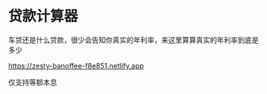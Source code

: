# 贷款计算器

车贷还是什么贷款，很少会告知你真实的年利率，来这里算算真实的年利率到底是多少

https://zesty-banoffee-f8e851.netlify.app

仅支持等额本息

